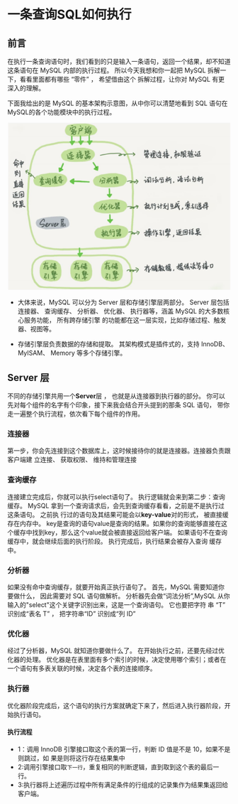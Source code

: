 # 一条查询SQL如何执行
## 前言
在执行一条查询语句时，我们看到的只是输入一条语句，返回一个结果，却不知道这条语句在 MySQL 内部的执行过程。
所以今天我想和你一起把 MySQL 拆解一下，看看里面都有哪些 “零件” ， 希望借由这个 拆解过程，让你对 MySQL 有更深入的理解。


下面我给出的是 MySQL 的基本架构示意图，从中你可以清楚地看到 SQL 语句在 MySQL的各个功能模块中的执行过程。

![img.png](img/mysql.png)


- 大体来说，MySQL 可以分为 Server 层和存储引擎层两部分。
Server 层包括连接器、 查询缓存、 分析器、 优化器、 执行器等，涵盖 MySQL 的大多数核 心服务功能，
所有跨存储引擎 的功能都在这一层实现，比如存储过程、触发器、视图等。

- 存储引擎层负责数据的存储和提取。 其架构模式是插件式的，支持 InnoDB、 MyISAM、 Memory 等多个存储引擎。

## Server 层
不同的存储引擎共用一个**Server**层 ， 也就是从连接器到执行器的部分。 你可以先对每个组件的名字有个印象，接下来我会结合开头提到的那条 SQL 语句，
带你走一遍整个执行流程，依次看下每个组件的作用。

### 连接器
第一步，你会先连接到这个数据库上，这时候接待你的就是连接器。连接器负责跟客户端建 立连接、 获取权限、 维持和管理连接

### 查询缓存
连接建立完成后，你就可以执行select语句了。 执行逻辑就会来到第二步：查询缓存。
MySQL 拿到一个查询请求后，会先到查询缓存看看，之前是不是执行过这条语句。 之前执 行过的语句及其结果可能会以**key-value**对的形式，
被直接缓存在内存中。 key是查询的语句value是查询的结果。如果你的查询能够直接在这个缓存中找到key，那么这个value就会被直接返回给客户端。
如果语句不在查询缓存中，就会继续后面的执行阶段。 执行完成后，执行结果会被存入查询 缓存中。

### 分析器
如果没有命中查询缓存，就要开始真正执行语句了。 首先，MySQL 需要知道你要做什么， 因此需要对 SQL 语句做解析。
分析器先会做“词法分析”,MySQL 从你输入的"select"这个关键字识别出来，这是一个查询语句。
它也要把字符 串 “T” 识别成“表名 T” ， 把字符串“ID” 识别成“列 ID”

### 优化器
经过了分析器，MySQL 就知道你要做什么了。 在开始执行之前，还要先经过优化器的处理。
优化器是在表里面有多个索引的时候，决定使用哪个索引；或者在一个语句有多表关联的时候，决定各个表的连接顺序。

### 执行器
优化器阶段完成后，这个语句的执行方案就确定下来了，然后进入执行器阶段，开始执行语句。

#### 执行流程
- 1：调用 InnoDB 引擎接口取这个表的第一行，判断 ID 值是不是 10，如果不是则跳过，如
果是则将这行存在结果集中
- 2:调用引擎接口取`下一行`，重复相同的判断逻辑，直到取到这个表的最后一行。
- 3:执行器将上述遍历过程中所有满足条件的行组成的记录集作为结果集返回给客户端。



